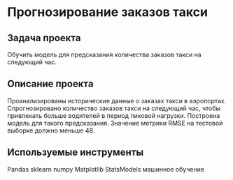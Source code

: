 # Прогнозирование заказов такси

## Задача проекта

Обучить модель для предсказания количества заказов такси на следующий час.

## Описание проекта 

Проанализированы исторические данные о заказах такси в аэропортах.  
Спрогнозировано количество заказов такси на следующий час, чтобы привлекать больше водителей в период пиковой нагрузки. 
Построена модель для такого предсказания.
Значение метрики RMSE на тестовой выборке должно меньше 48.

## Используемые инструменты

Pandas
sklearn
numpy
Matplotlib
StatsModels
машинное обучение
